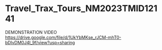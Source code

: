 # Travel_Trax_Tours_NM2023TMID12141
DEMONSTRATION VIDEO https://drive.google.com/file/d/1UkYbMKse_rJCM-mhT0-bDlvDM0J4I_9f/view?usp=sharing
